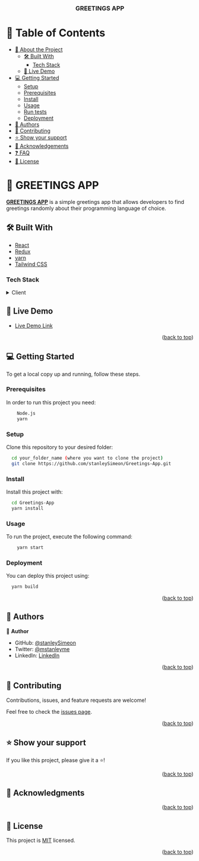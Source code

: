 <a name="readme-top"></a>

<div align="center">
  <h3><b>GREETINGS APP</b></h3>
</div>

<!-- TABLE OF CONTENTS -->

# 📗 Table of Contents

- [📖 About the Project](#about-project)
  - [🛠 Built With](#built-with)
    - [Tech Stack](#tech-stack)
  - [🚀 Live Demo](#live-demo)
- [💻 Getting Started](#getting-started)
  - [Setup](#setup)
  - [Prerequisites](#prerequisites)
  - [Install](#install)
  - [Usage](#usage)
  - [Run tests](#run-tests)
  - [Deployment](#triangular_flag_on_post-deployment)
- [👥 Authors](#authors)
- [🤝 Contributing](#contributing)
- [⭐️ Show your support](#support)
- [🙏 Acknowledgements](#acknowledgements)
- [❓ FAQ](#faq)
- [📝 License](#license)

<!-- PROJECT DESCRIPTION -->

# 📖 GREETINGS APP <a name="about-project"></a>

**[GREETINGS APP](https://greetngs.netlify.app/)** is a simple greetings app that allows developers to find greetings randomly about their programming language of choice.

## 🛠 Built With <a name="built-with"></a>

- [React](https://reactjs.org/)
- [Redux](https://redux.js.org/)
- [yarn](https://yarnpkg.com/)
- [Tailwind CSS](https://tailwindcss.com/)

### Tech Stack <a name="tech-stack"></a>

<details>
  <summary>Client</summary>
  <ul>
    <li><a href="https://reactjs.org/">React.js</a></li>
  </ul>
  <summary>Server</summary>
    <ul>
        <li><a href="https://rubyonrails.org/">Ruby on Rails</a></li>
        <li><a href="https://www.postgresql.org/">PostgreSQL</a></li>
    </ul>
    <summary>Styling</summary>
    <ul>
        <li><a href="https://tailwindcss.com/">Tailwind CSS</a></li>
    </ul>
    <summary>Deployment</summary>
    <ul>
        <li><a href="https://www.render.com/">Heroku</a></li>
        <li><a href="https://www.netlify.com/">Netlify</a></li>
    </ul>
</details>

<!-- LIVE DEMO -->

## 🚀 Live Demo <a name="live-demo"></a>

- [Live Demo Link](https://greetngs.netlify.app/)

<p align="right">(<a href="#readme-top">back to top</a>)</p>

<!-- GETTING STARTED -->

## 💻 Getting Started <a name="getting-started"></a>

To get a local copy up and running, follow these steps.

### Prerequisites

In order to run this project you need:

```sh
    Node.js
    yarn
```

### Setup

Clone this repository to your desired folder:

```sh
  cd your_folder_name (where you want to clone the project)
  git clone https://github.com/stanleySimeon/Greetings-App.git
```

### Install

Install this project with:

```sh
  cd Greetings-App
  yarn install
```

### Usage

To run the project, execute the following command:

```sh
    yarn start
```

### Deployment

You can deploy this project using:

  ```sh
    yarn build
  ```

<p align="right">(<a href="#readme-top">back to top</a>)</p>

<!-- AUTHORS -->

## 👥 Authors <a name="authors"></a>

👤 **Author**

- GitHub: [@stanleySimeon](https://github.com/stanleySimeon)
- Twitter: [@mstanleyme](https://twitter.com/mstanleyme)
- LinkedIn: [LinkedIn](https://linkedin.com/in/stanleysimeon)

<p align="right">(<a href="#readme-top">back to top</a>)</p>

<!-- CONTRIBUTING -->

## 🤝 Contributing <a name="contributing"></a>

Contributions, issues, and feature requests are welcome!

Feel free to check the [issues page](../../issues/).

<p align="right">(<a href="#readme-top">back to top</a>)</p>

<!-- SUPPORT -->

## ⭐️ Show your support <a name="support"></a>

If you like this project, please give it a ⭐️!

<p align="right">(<a href="#readme-top">back to top</a>)</p>

<!-- ACKNOWLEDGEMENTS -->

## 🙏 Acknowledgments <a name="acknowledgements"></a>

<p align="right">(<a href="#readme-top">back to top</a>)</p>

<!-- LICENSE -->

## 📝 License <a name="license"></a>

This project is [MIT](./LICENSE) licensed.

<p align="right">(<a href="#readme-top">back to top</a>)</p>
